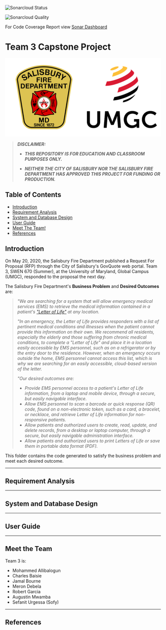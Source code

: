 ![Sonarcloud Status](https://sonarcloud.io/api/project_badges/measure?project=umgc-city-vlol&metric=coverage)

![Sonarcloud Quality](https://sonarcloud.io/api/project_badges/quality_gate?project=umgc-city-vlol)

For Code Coverage Report view [Sonar Dashboard](https://sonarcloud.io/dashboard?id=umgc-city-vlol)

# Team 3 Capstone Project

![A collaboration between the SFD and the UMGC](/Images/README00.png "A collaboration between the SFD and the UMGC")

>***DISCLAIMER:***
>
>- ***THIS REPOSITORY IS FOR EDUCATION AND CLASSROOM PURPOSES ONLY.***
>
>- ***NEITHER THE CITY OF SALISBURY NOR THE SALISBURY FIRE DEPARTMENT HAS APPROVED THIS PROJECT FOR FUNDING OR PRODUCTION.***

## Table of Contents

- [Introduction](#introduction)
- [Requirement Analysis](#requirement-analysis)
- [System and Database Design](#system-and-database-design)
- [User Guide](#user-guide)
- [Meet The Team!](#meet-the-team)
- [References](#references)

## Introduction

On May 20, 2020, the Salisbury Fire Department published a Request For Proposal (RFP) through the City of Salisbury's GovQuote web portal. Team 3, SWEN 670 (Summer), at the University of Maryland, Global Campus (UMGC), responded to the proposal the next day.

The Salisbury Fire Department's **Business Problem** and **Desired Outcomes** are:

>*"We are searching for a system that will allow emergency medical services (EMS) to retrieve the medical information contained in a patient's ["Letter of Life"](https://salisbury.md/departments/fire/letter-of-life) at any location.*
>
>*"In an emergency, the Letter of Life provides responders with a list of pertinent medical conditions and illnesses when the patient cannot provide this information on their own. We recommend all residents, especially the elderly and those suffering from chronic medical conditions, to complete a "Letter of Life" and place it in a location easily accessible by EMS personnel, such as on a refrigerator or by the entry door to the residence. However, when an emergency occurs outside the home, EMS personnel cannot access this list, which is why we are searching for an easily accessible, cloud-based version of the letter.*
>
>*"Our desired outcomes are:*
>
>- *Provide EMS personnel access to a patient's Letter of Life information, from a laptop and mobile device, through a secure, but easily navigable interface.*
>- *Allow EMS personnel to scan a barcode or quick response (QR) code, found on a non-electronic token, such as a card, a bracelet, or necklace, and retrieve Letter of Life information for non-responsive patients.*
>- *Allow patients and authorized users to create, read, update, and delete records, from a desktop or laptop computer, through a secure, but easily navigable administration interface.*
>- *Allow patients and authorized users to print Letters of Life or save them in portable data format (PDF).*

This folder contains the code generated to satisfy the business problem and meet each desired outcome.

---

## Requirement Analysis

---

## System and Database Design

---

## User Guide

---

## Meet the Team

Team 3 is:

- Mohammed Allibalogun
- Charles Baisie
- Jamal Bourne
- Meron Debela
- Robert Garcia
- Augustin Mwamba
- Sefanit Urgessa (Sofy)

---

## References

